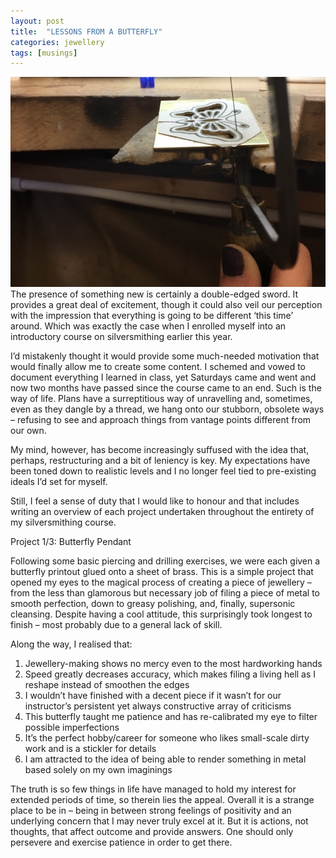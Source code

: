 ```yaml
---
layout: post
title:  "LESSONS FROM A BUTTERFLY"
categories: jewellery
tags: [musings]
---
```


<span class="image right"><img src="/assets/images/photo-2018-06-26-a.jpg" alt="" /></span>
The presence of something new is certainly a double-edged sword. It provides a great deal of excitement, though it could also veil our perception with the impression that everything is going to be different ‘this time’ around. Which was exactly the case when I enrolled myself into an introductory course on silversmithing earlier this year.

I’d mistakenly thought it would provide some much-needed motivation that would finally allow me to create some content. I schemed and vowed to document everything I learned in class, yet Saturdays came and went and now two months have passed since the course came to an end. Such is the way of life. Plans have a surreptitious way of unravelling and, sometimes, even as they dangle by a thread, we hang onto our stubborn, obsolete ways – refusing to see and approach things from vantage points different from our own.

My mind, however, has become increasingly suffused with the idea that, perhaps, restructuring and a bit of leniency is key. My expectations have been toned down to realistic levels and I no longer feel tied to pre-existing ideals I’d set for myself.

Still, I feel a sense of duty that I would like to honour and that includes writing an overview of each project undertaken throughout the entirety of my silversmithing course.

Project 1/3: Butterfly Pendant

Following some basic piercing and drilling exercises, we were each given a butterfly printout glued onto a sheet of brass. This is a simple project that opened my eyes to the magical process of creating a piece of jewellery – from the less than glamorous but necessary job of filing a piece of metal to smooth perfection, down to greasy polishing, and, finally, supersonic cleansing. Despite having a cool attitude, this surprisingly took longest to finish – most probably due to a general lack of skill.

Along the way, I realised that:

1. Jewellery-making shows no mercy even to the most hardworking hands
2. Speed greatly decreases accuracy, which makes filing a living hell as I reshape instead of smoothen the edges
3. I wouldn’t have finished with a decent piece if it wasn’t for our instructor’s persistent yet always constructive array of criticisms
4. This butterfly taught me patience and has re-calibrated my eye to filter possible imperfections
5. It’s the perfect hobby/career for someone who likes small-scale dirty work and is a stickler for details
6. I am attracted to the idea of being able to render something in metal based solely on my own imaginings

The truth is so few things in life have managed to hold my interest for extended periods of time, so therein lies the appeal. Overall it is a strange place to be in – being in between strong feelings of positivity and an underlying concern that I may never truly excel at it. But it is actions, not thoughts, that affect outcome and provide answers. One should only persevere and exercise patience in order to get there.